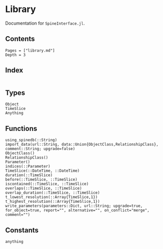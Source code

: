 # Library

Documentation for `SpineInterface.jl`.

## Contents

```@contents
Pages = ["library.md"]
Depth = 3
```

## Index

```@index
```



## Types

```@docs
Object
TimeSlice
Anything
```

## Functions

```@docs
using_spinedb(::String)
import_data(url::String, data::Union{ObjectClass,RelationshipClass}, comment::String; upgrade=false)
ObjectClass()
RelationshipClass()
Parameter()
indices(::Parameter)
TimeSlice(::DateTime, ::DateTime)
duration(::TimeSlice)
before(::TimeSlice, ::TimeSlice)
iscontained(::TimeSlice, ::TimeSlice)
overlaps(::TimeSlice, ::TimeSlice)
overlap_duration(::TimeSlice, ::TimeSlice)
t_lowest_resolution(::Array{TimeSlice,1})
t_highest_resolution(::Array{TimeSlice,1})
write_parameters(parameters::Dict, url::String; upgrade=true, for_object=true, report="", alternative="", on_conflict="merge", comment="")
```

## Constants

```@docs
anything
```
